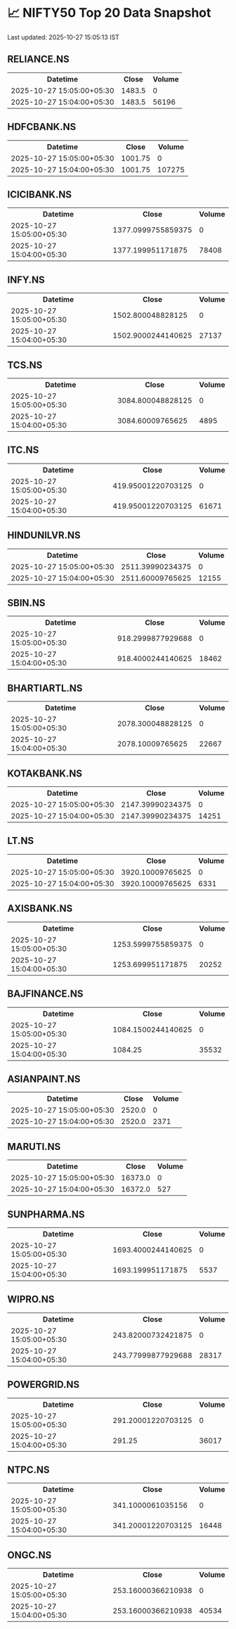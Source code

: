 # 📈 NIFTY50 Top 20 Data Snapshot

Last updated: 2025-10-27 15:05:13 IST

## RELIANCE.NS

<table>
  <tr><th>Datetime</th><th>Close</th><th>Volume</th></tr>
  <tr><td>2025-10-27 15:05:00+05:30</td><td>1483.5</td><td>0</td></tr>
  <tr><td>2025-10-27 15:04:00+05:30</td><td>1483.5</td><td>56196</td></tr>
</table>

## HDFCBANK.NS

<table>
  <tr><th>Datetime</th><th>Close</th><th>Volume</th></tr>
  <tr><td>2025-10-27 15:05:00+05:30</td><td>1001.75</td><td>0</td></tr>
  <tr><td>2025-10-27 15:04:00+05:30</td><td>1001.75</td><td>107275</td></tr>
</table>

## ICICIBANK.NS

<table>
  <tr><th>Datetime</th><th>Close</th><th>Volume</th></tr>
  <tr><td>2025-10-27 15:05:00+05:30</td><td>1377.0999755859375</td><td>0</td></tr>
  <tr><td>2025-10-27 15:04:00+05:30</td><td>1377.199951171875</td><td>78408</td></tr>
</table>

## INFY.NS

<table>
  <tr><th>Datetime</th><th>Close</th><th>Volume</th></tr>
  <tr><td>2025-10-27 15:05:00+05:30</td><td>1502.800048828125</td><td>0</td></tr>
  <tr><td>2025-10-27 15:04:00+05:30</td><td>1502.9000244140625</td><td>27137</td></tr>
</table>

## TCS.NS

<table>
  <tr><th>Datetime</th><th>Close</th><th>Volume</th></tr>
  <tr><td>2025-10-27 15:05:00+05:30</td><td>3084.800048828125</td><td>0</td></tr>
  <tr><td>2025-10-27 15:04:00+05:30</td><td>3084.60009765625</td><td>4895</td></tr>
</table>

## ITC.NS

<table>
  <tr><th>Datetime</th><th>Close</th><th>Volume</th></tr>
  <tr><td>2025-10-27 15:05:00+05:30</td><td>419.95001220703125</td><td>0</td></tr>
  <tr><td>2025-10-27 15:04:00+05:30</td><td>419.95001220703125</td><td>61671</td></tr>
</table>

## HINDUNILVR.NS

<table>
  <tr><th>Datetime</th><th>Close</th><th>Volume</th></tr>
  <tr><td>2025-10-27 15:05:00+05:30</td><td>2511.39990234375</td><td>0</td></tr>
  <tr><td>2025-10-27 15:04:00+05:30</td><td>2511.60009765625</td><td>12155</td></tr>
</table>

## SBIN.NS

<table>
  <tr><th>Datetime</th><th>Close</th><th>Volume</th></tr>
  <tr><td>2025-10-27 15:05:00+05:30</td><td>918.2999877929688</td><td>0</td></tr>
  <tr><td>2025-10-27 15:04:00+05:30</td><td>918.4000244140625</td><td>18462</td></tr>
</table>

## BHARTIARTL.NS

<table>
  <tr><th>Datetime</th><th>Close</th><th>Volume</th></tr>
  <tr><td>2025-10-27 15:05:00+05:30</td><td>2078.300048828125</td><td>0</td></tr>
  <tr><td>2025-10-27 15:04:00+05:30</td><td>2078.10009765625</td><td>22667</td></tr>
</table>

## KOTAKBANK.NS

<table>
  <tr><th>Datetime</th><th>Close</th><th>Volume</th></tr>
  <tr><td>2025-10-27 15:05:00+05:30</td><td>2147.39990234375</td><td>0</td></tr>
  <tr><td>2025-10-27 15:04:00+05:30</td><td>2147.39990234375</td><td>14251</td></tr>
</table>

## LT.NS

<table>
  <tr><th>Datetime</th><th>Close</th><th>Volume</th></tr>
  <tr><td>2025-10-27 15:05:00+05:30</td><td>3920.10009765625</td><td>0</td></tr>
  <tr><td>2025-10-27 15:04:00+05:30</td><td>3920.10009765625</td><td>6331</td></tr>
</table>

## AXISBANK.NS

<table>
  <tr><th>Datetime</th><th>Close</th><th>Volume</th></tr>
  <tr><td>2025-10-27 15:05:00+05:30</td><td>1253.5999755859375</td><td>0</td></tr>
  <tr><td>2025-10-27 15:04:00+05:30</td><td>1253.699951171875</td><td>20252</td></tr>
</table>

## BAJFINANCE.NS

<table>
  <tr><th>Datetime</th><th>Close</th><th>Volume</th></tr>
  <tr><td>2025-10-27 15:05:00+05:30</td><td>1084.1500244140625</td><td>0</td></tr>
  <tr><td>2025-10-27 15:04:00+05:30</td><td>1084.25</td><td>35532</td></tr>
</table>

## ASIANPAINT.NS

<table>
  <tr><th>Datetime</th><th>Close</th><th>Volume</th></tr>
  <tr><td>2025-10-27 15:05:00+05:30</td><td>2520.0</td><td>0</td></tr>
  <tr><td>2025-10-27 15:04:00+05:30</td><td>2520.0</td><td>2371</td></tr>
</table>

## MARUTI.NS

<table>
  <tr><th>Datetime</th><th>Close</th><th>Volume</th></tr>
  <tr><td>2025-10-27 15:05:00+05:30</td><td>16373.0</td><td>0</td></tr>
  <tr><td>2025-10-27 15:04:00+05:30</td><td>16372.0</td><td>527</td></tr>
</table>

## SUNPHARMA.NS

<table>
  <tr><th>Datetime</th><th>Close</th><th>Volume</th></tr>
  <tr><td>2025-10-27 15:05:00+05:30</td><td>1693.4000244140625</td><td>0</td></tr>
  <tr><td>2025-10-27 15:04:00+05:30</td><td>1693.199951171875</td><td>5537</td></tr>
</table>

## WIPRO.NS

<table>
  <tr><th>Datetime</th><th>Close</th><th>Volume</th></tr>
  <tr><td>2025-10-27 15:05:00+05:30</td><td>243.82000732421875</td><td>0</td></tr>
  <tr><td>2025-10-27 15:04:00+05:30</td><td>243.77999877929688</td><td>28317</td></tr>
</table>

## POWERGRID.NS

<table>
  <tr><th>Datetime</th><th>Close</th><th>Volume</th></tr>
  <tr><td>2025-10-27 15:05:00+05:30</td><td>291.20001220703125</td><td>0</td></tr>
  <tr><td>2025-10-27 15:04:00+05:30</td><td>291.25</td><td>36017</td></tr>
</table>

## NTPC.NS

<table>
  <tr><th>Datetime</th><th>Close</th><th>Volume</th></tr>
  <tr><td>2025-10-27 15:05:00+05:30</td><td>341.1000061035156</td><td>0</td></tr>
  <tr><td>2025-10-27 15:04:00+05:30</td><td>341.20001220703125</td><td>16448</td></tr>
</table>

## ONGC.NS

<table>
  <tr><th>Datetime</th><th>Close</th><th>Volume</th></tr>
  <tr><td>2025-10-27 15:05:00+05:30</td><td>253.16000366210938</td><td>0</td></tr>
  <tr><td>2025-10-27 15:04:00+05:30</td><td>253.16000366210938</td><td>40534</td></tr>
</table>

